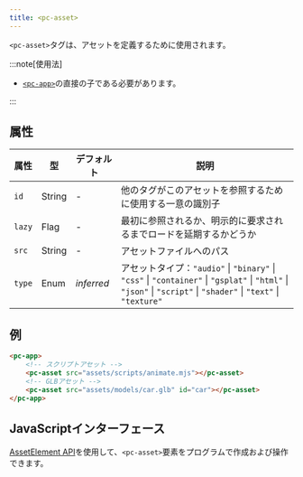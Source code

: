 ```yaml
---
title: <pc-asset>
---
```


`<pc-asset>`タグは、アセットを定義するために使用されます。

:::note[使用法]

* [`<pc-app>`](../pc-app)の直接の子である必要があります。

:::

## 属性

<div className="attribute-table">

| 属性 | 型 | デフォルト | 説明 |
| --- | --- | --- | --- |
| `id` | String | - | 他のタグがこのアセットを参照するために使用する一意の識別子 |
| `lazy` | Flag | - | 最初に参照されるか、明示的に要求されるまでロードを延期するかどうか |
| `src` | String | - | アセットファイルへのパス |
| `type` | Enum | *inferred* | アセットタイプ：`"audio"` \| `"binary"` \| `"css"` \| `"container"` \| `"gsplat"` \| `"html"` \| `"json"` \| `"script"` \| `"shader"` \| `"text"` \| `"texture"` |

</div>

## 例

```html
<pc-app>
    <!-- スクリプトアセット -->
    <pc-asset src="assets/scripts/animate.mjs"></pc-asset>
    <!-- GLBアセット -->
    <pc-asset src="assets/models/car.glb" id="car"></pc-asset>
</pc-app>
```

## JavaScriptインターフェース

[AssetElement API](https://api.playcanvas.com/web-components/classes/AssetElement.html)を使用して、`<pc-asset>`要素をプログラムで作成および操作できます。
